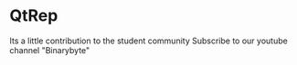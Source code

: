 # QtRep
Its a little contribution to the student community
Subscribe to our youtube channel "Binarybyte"

